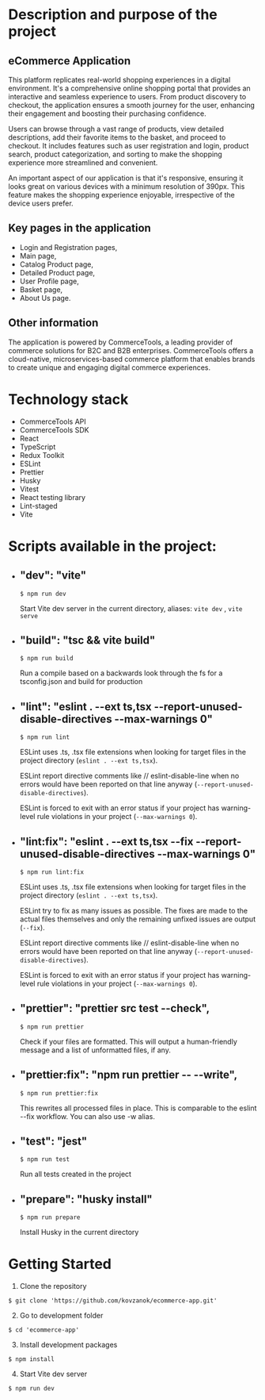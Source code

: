 # Description and purpose of the project

## eCommerce Application

This platform replicates real-world shopping experiences in a digital environment.
It's a comprehensive online shopping portal that provides an interactive and seamless experience to users. From product discovery to checkout, the application ensures a smooth journey for the user, enhancing their engagement and boosting their purchasing confidence.

Users can browse through a vast range of products, view detailed descriptions, add their favorite items to the basket, and proceed to checkout. It includes features such as user registration and login, product search, product categorization, and sorting to make the shopping experience more streamlined and convenient.

An important aspect of our application is that it's responsive, ensuring it looks great on various devices with a minimum resolution of 390px. This feature makes the shopping experience enjoyable, irrespective of the device users prefer.

## Key pages in the application

- Login and Registration pages,
- Main page,
- Catalog Product page,
- Detailed Product page,
- User Profile page,
- Basket page,
- About Us page.

## Other information

The application is powered by CommerceTools, a leading provider of commerce solutions for B2C and B2B enterprises. CommerceTools offers a cloud-native, microservices-based commerce platform that enables brands to create unique and engaging digital commerce experiences.

# Technology stack
- CommerceTools API
- CommerceTools SDK
- React
- TypeScript
- Redux Toolkit
- ESLint
- Prettier
- Husky
- Vitest
- React testing library
- Lint-staged
- Vite

# Scripts available in the project:
- ## "dev": "vite"
  ```git
  $ npm run dev
  ```
  Start Vite dev server in the current directory, aliases: `vite dev` , `vite serve`

- ## "build": "tsc && vite build"
  ```git
  $ npm run build
  ```
  Run a compile based on a backwards look through the fs for a tsconfig.json and build for production

- ## "lint": "eslint . --ext ts,tsx --report-unused-disable-directives --max-warnings 0"
  ```git
  $ npm run lint
  ```
  ESLint uses .ts, .tsx file extensions when looking for target files in the project directory (`eslint . --ext ts,tsx`).

  ESLint report directive comments like // eslint-disable-line when no errors would have been reported on that line anyway (`--report-unused-disable-directives`).

  ESLint is forced to exit with an error status if your project has warning-level rule violations in your project (`--max-warnings 0`).

- ## "lint:fix": "eslint . --ext ts,tsx --fix --report-unused-disable-directives --max-warnings 0"
  ```git
  $ npm run lint:fix
  ```
  ESLint uses .ts, .tsx file extensions when looking for target files in the project directory (`eslint . --ext ts,tsx`).

  ESLint try to fix as many issues as possible. The fixes are made to the actual files themselves and only the remaining unfixed issues are output (`--fix`).

  ESLint report directive comments like // eslint-disable-line when no errors would have been reported on that line anyway (`--report-unused-disable-directives`).

  ESLint is forced to exit with an error status if your project has warning-level rule violations in your project (`--max-warnings 0`).

- ## "prettier": "prettier src test --check",
  ```git
  $ npm run prettier
  ```
  Check if your files are formatted. This will output a human-friendly message and a list of unformatted files, if any.

- ## "prettier:fix": "npm run prettier -- --write",
  ```git
  $ npm run prettier:fix
  ```
  This rewrites all processed files in place. This is comparable to the eslint --fix workflow. You can also use -w alias.

- ## "test": "jest"
  ```git
  $ npm run test
  ```
  Run all tests created in the project

- ## "prepare": "husky install"
  ```git
  $ npm run prepare
  ```
  Install Husky in the current directory

# Getting Started
1. Clone the repository
```git
$ git clone 'https://github.com/kovzanok/ecommerce-app.git'
```
2. Go to development folder
```git
$ cd 'ecommerce-app'
```
3. Install development packages
```git
$ npm install
```
4. Start Vite dev server
```git
$ npm run dev
```
